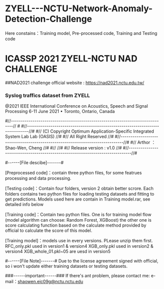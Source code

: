 # ZYELL---NCTU-Network-Anomaly-Detection-Challenge
Here constains：Training model, Pre-processed code, Training and Testing code  

# ICASSP 2021 ZYELL-NCTU NAD CHALLENGE #
##NAD2021 challenge official website : https://nad2021.nctu.edu.tw/  
### Syslog traffics dataset from ZYELL   ###

@2021 IEEE International Conference on Acoustics, Speech and Signal Processing 
              6-11 June 2021 • Toronto, Ontario, Canada
	      
#//-------------------------------------------------------------------------------// #
#//-------------------------------------------------------------------------------//#
#//  (C) Copyright Optimum Application-Specific Integrated System Lab Lab (OASIS) //#
#//                            All Right Reserved                                 //#
#//-------------------------------------------------------------------------------//#
#//                        Arthor ： Shao-Wen, Cheng                              //#
#//                                                                               //#
#//                          Release version : v1.0                               //#
#//-------------------------------------------------------------------------------//#

#------[File descibe]-------#

[Preprocessed code]：contain three python files, for some featrues processing and data processing.

[Testing code]：Contain four folders, version 2 obtain better scrore.
	        Each folders contains two python files for loading testing datasets and fitting to get predictions.
		Models used here are contain in Training model.rar, see detailed info below

[Training code]：Contain two python files.
		 One is for training model flow (model algorithm can choose: Random Forest, XGBoost)
		 the other one is score calculating function based on the calculate method provided by official to calculate the score of this model. 

[Training model]：models use in every versions. PLease unzip them first.
		 RFC_only.pkl used in version1 & version4
		 XGB_only.pkl used in version2 & version4
		 XGB_whole_01.pkl~05 are uesd in version5
		 

#------[File Note]-------#
Due to the license agreement signed with official, so i won't update either training datasets or testing datasets.


###------important------###
If there's ant problem, please contact me:
e-mail：shaowen.eic09g@nctu.nctu.edu

